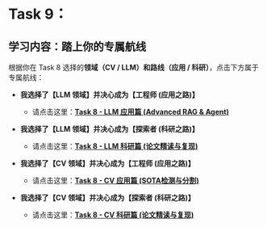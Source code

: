 # Task 9：

## **学习内容：踏上你的专属航线**

根据你在 Task 8 选择的**领域（CV / LLM）**和**路线（应用 / 科研）**，点击下方属于专属航线：

* **我选择了【LLM 领域】并决心成为【工程师 (应用之路)】**

  * 请点击这里：[**Task 8 - LLM 应用篇 (Advanced RAG & Agent)**](task9-llm-apply.md)

* **我选择了【LLM 领域】并决心成为【探索者 (科研之路)】**

  * 请点击这里：[**Task 8 - LLM 科研篇 (论文精读与复现)**](task9-llm-sr.md)

* **我选择了【CV 领域】并决心成为【工程师 (应用之路)】**

  * 请点击这里：[**Task 8 - CV 应用篇 (SOTA检测与分割)**](task9-cv-apply.md)

* **我选择了【CV 领域】并决心成为【探索者 (科研之路)】**

  * 请点击这里：[**Task 8 - CV 科研篇 (论文精读与复现)**](task9-cv-sr.md)
